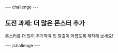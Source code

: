 \--- challenge \---

## 도전 과제: 더 많은 몬스터 추가

몬스터를 더 많이 추가하여 집 탈출이 어렵도록 제작해 보세요!

\--- /challenge \---